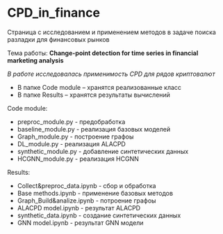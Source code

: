 # CPD_in_finance
Страница с исследованием и применением методов в задаче поиска разладки для финансовых рынков

Тема работы: **Change-point detection for time series in financial marketing analysis**

_В работе исследовалась применимость CPD для рядов криптовалют_

- В папке Code module – хранятся реализованные класс
- В папке Results – хранятся результаты вычислений

Code module:
- preproc_module.py - предобработка
- baseline_module.py - реализация базовых моделей
- Graph_module.py - построение графоы
- DL_module.py - реализация ALACPD
- synthetic_module.py - добавление синтетических данных
- HCGNN_module.py - реализация HCGNN

Results:
- Collect&preproc_data.ipynb - сбор и обработка
- Base methods.ipynb - применение базовых методов
- Graph_Build&analize.ipynb - потроение графоы
- ALACPD model.ipynb - результат ALACPD
- synthetic_data.ipynb - создание синтетических данных
- GNN model.ipynb - результат GNN модели
